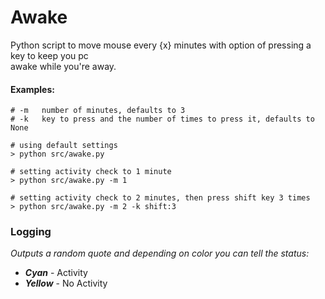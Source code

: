 # Awake

Python script to move mouse every {x} minutes with option of pressing a key to keep you pc   
awake while you're away. 

#### Examples:
```shell
# -m   number of minutes, defaults to 3
# -k   key to press and the number of times to press it, defaults to None

# using default settings
> python src/awake.py

# setting activity check to 1 minute
> python src/awake.py -m 1

# setting activity check to 2 minutes, then press shift key 3 times 
> python src/awake.py -m 2 -k shift:3 
```

### Logging
 _Outputs a random quote and depending on color you can tell the status:_
 - _**Cyan**_ - Activity
 - _**Yellow**_ - No Activity

